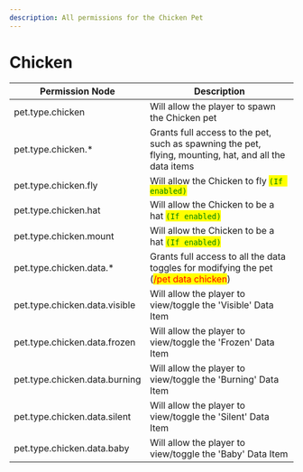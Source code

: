 ```yaml
---
description: All permissions for the Chicken Pet
---
```



# Chicken
| Permission Node | Description |
| - | - |
| pet.type.chicken | Will allow the player to spawn the Chicken pet |
| pet.type.chicken.* | Grants full access to the pet, such as spawning the pet, flying, mounting, hat, and all the data items |
| pet.type.chicken.fly | Will allow the Chicken to fly <mark style="color:green;">`(If enabled)`</mark> |
| pet.type.chicken.hat | Will allow the Chicken to be a hat <mark style="color:green;">`(If enabled)`</mark> |
| pet.type.chicken.mount | Will allow the Chicken to be a hat <mark style="color:green;">`(If enabled)`</mark> |
| pet.type.chicken.data.* | Grants full access to all the data toggles for modifying the pet (<mark style="color:red;">/pet data chicken</mark>) |
| pet.type.chicken.data.visible | Will allow the player to view/toggle the 'Visible' Data Item |
| pet.type.chicken.data.frozen | Will allow the player to view/toggle the 'Frozen' Data Item |
| pet.type.chicken.data.burning | Will allow the player to view/toggle the 'Burning' Data Item |
| pet.type.chicken.data.silent | Will allow the player to view/toggle the 'Silent' Data Item |
| pet.type.chicken.data.baby | Will allow the player to view/toggle the 'Baby' Data Item |

